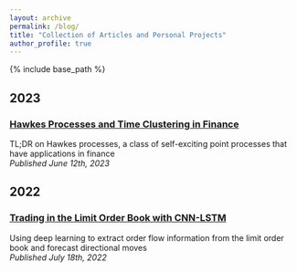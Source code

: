 ```yaml
---
layout: archive
permalink: /blog/
title: "Collection of Articles and Personal Projects"
author_profile: true
---
```


{% include base_path %}

## 2023
### [Hawkes Processes and Time Clustering in Finance](/blog/Hawkes/)
TL;DR on Hawkes processes, a class of self-exciting point processes that have applications in finance<br>
*Published June 12th, 2023*

## 2022
### [Trading in the Limit Order Book with CNN-LSTM](/blog/CNN-LSTM-LOB/)
Using deep learning to extract order flow information from the limit order book and forecast directional moves<br>
*Published July 18th, 2022*

